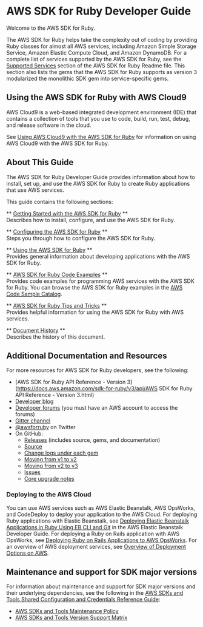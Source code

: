 # AWS SDK for Ruby Developer Guide<a name="welcome"></a>

Welcome to the AWS SDK for Ruby\.

The AWS SDK for Ruby helps take the complexity out of coding by providing Ruby classes for almost all AWS services, including Amazon Simple Storage Service, Amazon Elastic Compute Cloud, and Amazon DynamoDB\. For a complete list of services supported by the AWS SDK for Ruby, see the [Supported Services](https://github.com/aws/aws-sdk-ruby/blob/master/README.md#supported-services) section of the AWS SDK for Ruby Readme file\. This section also lists the gems that the AWS SDK for Ruby supports as version 3 modularized the monolithic SDK gem into service\-specific gems\.

## Using the AWS SDK for Ruby with AWS Cloud9<a name="aws-ruby-sdk-developer-guide-cloud9"></a>

AWS Cloud9 is a web\-based integrated development environment \(IDE\) that contains a collection of tools that you use to code, build, run, test, debug, and release software in the cloud\.

See [Using AWS Cloud9 with the AWS SDK for Ruby](cloud9-ruby.md) for information on using AWS Cloud9 with the AWS SDK for Ruby\.

## About This Guide<a name="aws-ruby-sdk-developer-guide-contents"></a>

The AWS SDK for Ruby Developer Guide provides information about how to install, set up, and use the AWS SDK for Ruby to create Ruby applications that use AWS services\.

This guide contains the following sections:

** [Getting Started with the AWS SDK for Ruby](getting-started.md) **  
Describes how to install, configure, and use the AWS SDK for Ruby\.

** [Configuring the AWS SDK for Ruby](setup-config.md) **  
Steps you through how to configure the AWS SDK for Ruby\.

** [Using the AWS SDK for Ruby](programming.md) **  
Provides general information about developing applications with the AWS SDK for Ruby\.

** [AWS SDK for Ruby Code Examples](examples.md) **  
Provides code examples for programming AWS services with the AWS SDK for Ruby\. You can browse the AWS SDK for Ruby examples in the [AWS Code Sample Catalog](https://docs.aws.amazon.com/code-samples/latest/catalog/code-catalog-ruby.html)\.

** [AWS SDK for Ruby Tips and Tricks](tips-and-tricks.md) **  
Provides helpful information for using the AWS SDK for Ruby with AWS services\.

** [Document History](history.md) **  
Describes the history of this document\.

## Additional Documentation and Resources<a name="aws-ruby-sdk-additional-information"></a>

For more resources for AWS SDK for Ruby developers, see the following:
+  [AWS SDK for Ruby API Reference \- Version 3](https://docs.aws.amazon.com/sdk-for-ruby/v3/api/AWS SDK for Ruby API Reference - Version 3.html) 
+  [Developer blog](http://ruby.awsblog.com/) 
+  [Developer forums](https://forums.aws.amazon.com/forum.jspa?forumID=125) \(you must have an AWS account to access the forums\)
+  [Gitter channel](https://gitter.im/aws/aws-sdk-ruby) 
+  [@awsforruby](https://twitter.com/awsforruby) on Twitter
+ On GitHub:
  +  [Releases](https://github.com/aws/aws-sdk-ruby/releases) \(includes source, gems, and documentation\)
  +  [Source](https://github.com/aws/aws-sdk-ruby/) 
  +  [Change logs under each gem](https://github.com/aws/aws-sdk-ruby/blob/master/gems) 
  +  [Moving from v1 to v2](https://github.com/aws/aws-sdk-ruby/blob/master/MIGRATING.md) 
  +  [Moving from v2 to v3](https://github.com/aws/aws-sdk-ruby/blob/master/V3_UPGRADING_GUIDE.md) 
  +  [Issues](https://github.com/aws/aws-sdk-ruby/issues) 
  +  [Core upgrade notes](https://github.com/aws/aws-sdk-ruby/blob/master/UPGRADING.md) 

### Deploying to the AWS Cloud<a name="aws-ruby-sdk-deploying"></a>

You can use AWS services such as AWS Elastic Beanstalk, AWS OpsWorks, and CodeDeploy to deploy your application to the AWS Cloud\. For deploying Ruby applications with Elastic Beanstalk, see [Deploying Elastic Beanstalk Applications in Ruby Using EB CLI and Git](https://docs.aws.amazon.com/elasticbeanstalk/latest/dg/create_deploy_Ruby.html) in the AWS Elastic Beanstalk Developer Guide\. For deploying a Ruby on Rails application with AWS OpsWorks, see [Deploying Ruby on Rails Applications to AWS OpsWorks](http://ruby.awsblog.com/post/Tx7FQMT084INCR/Deploying-Ruby-on-Rails-Applications-to-AWS-OpsWorks)\. For an overview of AWS deployment services, see [Overview of Deployment Options on AWS](https://d0.awsstatic.com/whitepapers/overview-of-deployment-options-on-aws.pdf)\.

## Maintenance and support for SDK major versions<a name="maintenance-and-support-for-sdk-major-versions"></a>

For information about maintenance and support for SDK major versions and their underlying dependencies, see the following in the [AWS SDKs and Tools Shared Configuration and Credentials Reference Guide](https://docs.aws.amazon.com/credref/latest/refdocs/overview.html):
+  [AWS SDKs and Tools Maintenance Policy](https://docs.aws.amazon.com/credref/latest/refdocs/maint-policy.html) 
+  [AWS SDKs and Tools Version Support Matrix](https://docs.aws.amazon.com/credref/latest/refdocs/version-support-matrix.html) 